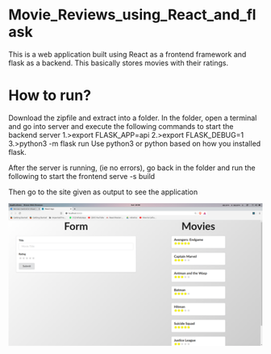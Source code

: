 # Movie_Reviews_using_React_and_flask
This is a web application built using React as a frontend framework and flask as a backend. This basically stores movies with their ratings.

# How to run?
Download the zipfile and extract into a folder.
In the folder, open a terminal and go into server and execute the following commands to start the backend server
  1.>export FLASK_APP=api
  2.>export FLASK_DEBUG=1
  3.>python3 -m flask run
 Use python3 or python based on how you installed flask.

After the server is running, (ie no errors), go back in the folder and run the following to start the frontend
  serve -s build

Then go to the site given as output to see the application

!["output"](images/1.png)
